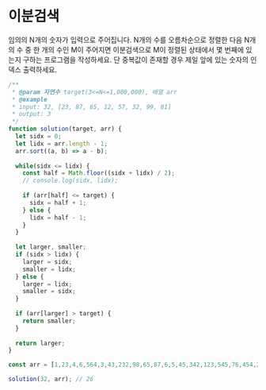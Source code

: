 # 이분검색

임의의 N개의 숫자가 입력으로 주어집니다. N개의 수를 오름차순으로 정렬한 다음 N개의 수 중 한 개의 수인 M이 주어지면 이분검색으로 M이 정렬된 상태에서 몇 번째에 있는지 구하는 프로그램을 작성하세요. 단 중복값이 존재할 경우 제일 앞에 있는 숫자의 인덱스 출력하세요.

```js
/**
 * @param 자연수 target(3<=N<=1,000,000), 배열 arr
 * @example
 * input: 32, [23, 87, 65, 12, 57, 32, 99, 81]
 * output: 3
 */
function solution(target, arr) {
  let sidx = 0;
  let lidx = arr.length - 1;
  arr.sort((a, b) => a - b);
  
  while(sidx <= lidx) {
    const half = Math.floor((sidx + lidx) / 2);
    // console.log(sidx, lidx);
    
    if (arr[half] <= target) {
      sidx = half + 1;
    } else {
      lidx = half - 1;
    }
  }
  
  let larger, smaller;
  if (sidx > lidx) {
    larger = sidx;
    smaller = lidx;
  } else {
    larger = lidx;
    smaller = sidx;
  }
  
  if (arr[larger] > target) {
    return smaller;
  }
  
  return larger;
}

const arr = [1,23,4,6,564,3,43,232,98,65,87,6,5,45,342,123,545,76,454,234,12,54,32,5,776,34,32,12,435,94,525,37,4234,456,34,123,2,3123,353,45,676,86,35,43,123,32,567,45,28,346,51,37,84,652,42,23,21,34,56,78,456,32,64,85,97,23,8,7,5,17,345,54,23,15,68,676,4];

solution(32, arr); // 26
```